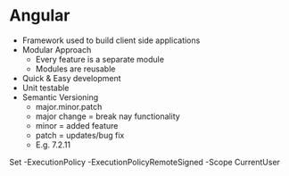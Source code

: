 # Angular
- Framework used to build client side applications
- Modular Approach
    - Every feature is a separate module
    - Modules are reusable
- Quick & Easy development
- Unit testable
- Semantic Versioning
    - major.minor.patch
    - major change = break nay functionality
    - minor = added feature
    - patch = updates/bug fix
    - E.g. 7.2.11


Set -ExecutionPolicy -ExecutionPolicyRemoteSigned -Scope CurrentUser
